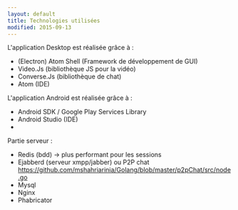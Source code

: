 ```yaml
---
layout: default
title: Technologies utilisées
modified: 2015-09-13
---
```


L'application Desktop est réalisée grâce à :

- (Electron) Atom Shell (Framework de développement de GUI)
- Video.Js (bibliothèque JS pour la vidéo)
- Converse.Js (bibliothèque de chat)
- Atom (IDE)


L'application Android est réalisée grâce à :

- Android SDK / Google Play Services Library
- Android Studio (IDE)
- 

Partie serveur :

- Redis (bdd) -> plus performant pour les sessions
- Ejabberd (serveur xmpp/jabber) ou P2P chat https://github.com/mshahriarinia/Golang/blob/master/p2pChat/src/node.go
- Mysql
- Nginx
- Phabricator
